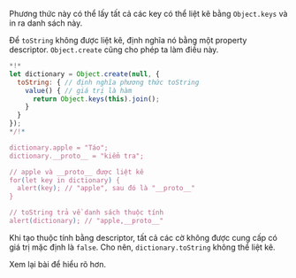 
Phương thức này có thể lấy tất cả các key có thể liệt kê bằng `Object.keys` và in ra danh sách này.

Để `toString` không được liệt kê, định nghĩa nó bằng một property descriptor. `Object.create` cũng cho phép ta làm điều này.

```js run
*!*
let dictionary = Object.create(null, {
  toString: { // định nghĩa phương thức toString
    value() { // giá trị là hàm
      return Object.keys(this).join();
    }
  }
});
*/!*

dictionary.apple = "Táo";
dictionary.__proto__ = "kiểm tra";

// apple và __proto__ được liệt kê
for(let key in dictionary) {
  alert(key); // "apple", sau đó là "__proto__"
}  

// toString trả về danh sách thuộc tính
alert(dictionary); // "apple,__proto__"
```

Khi tạo thuộc tính bằng descriptor, tất cả các cờ không được cung cấp có giá trị mặc định là `false`. Cho nên, `dictionary.toString` không thể liệt kê.

Xem lại bài [](info:property-descriptors) để hiểu rõ hơn.

